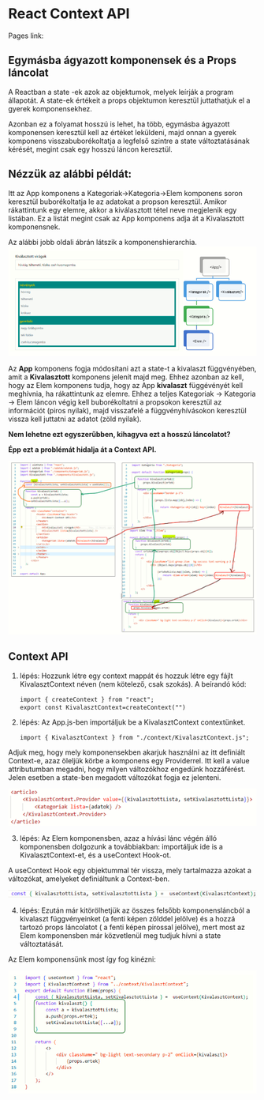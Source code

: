 # React Context API

Pages link:

## Egymásba ágyazott komponensek és a Props láncolat

A Reactban a state -ek azok az objektumok, melyek leírják a program állapotát. A state-ek értékeit a props objektumon keresztül juttathatjuk el a gyerek komponensekhez.

Azonban ez a folyamat hosszú is lehet, ha több, egymásba ágyazott komponensen keresztül kell az értéket leküldeni, majd onnan a gyerek komponens visszabuborékoltatja a legfelső szintre a state változtatásának kérését, megint csak egy hosszú láncon keresztül.

## Nézzük az alábbi példát:

Itt az App komponens a Kategoriak->Kategoria->Elem komponens soron keresztül buborékoltatja le az adatokat a propson keresztül. Amikor rákattintunk egy elemre, akkor a kiválasztott tétel neve megjelenik egy listában. Ez a listát megint csak az App komponens adja át a Kivalasztott komponensnek.

Az alábbi jobb oldali ábrán látszik a komponenshierarchia.
<img src="public/kepek/komponenshierarchia.png" alt="komponens hierarchia">

Az <b>App</b> komponens fogja módosítani azt a state-t a kivalaszt függvényében, amit a <b>Kivalasztott</b> komponens jelenít majd meg. Ehhez azonban az kell, hogy az Elem komponens tudja, hogy az App <b>kivalaszt</b> függévényét kell meghívnia, ha rákattintunk az elemre. Ehhez a teljes Kategoriak -> Kategoria -> Elem láncon végig kell buborékoltatni a propsokon keresztül az információt (piros nyilak), majd visszafelé a függvényhívásokon keresztül vissza kell juttatni az adatot (zöld nyilak).

<b>Nem lehetne ezt egyszerűbben, kihagyva ezt a hosszú láncolatot? </b>

<b>Épp ezt a problémát hidalja át a Context API. </b>

<img src="public/kepek/props_state.PNG" alt="propsok és statek buborékoltatása">

## Context API

1.	lépés: Hozzunk létre egy context mappát és hozzuk létre egy fájlt KivalasztContext néven  (nem kötelező, csak szokás).  A beírandó kód:
       
        import { createContext } from "react";
        export const KivalasztContext=createContext("")

2.	lépés: Az App.js-ben importáljuk be a KivalasztContext contextünket.

        import { KivalasztContext } from "./context/KivalasztContext.js";

Adjuk meg, hogy mely komponensekben akarjuk használni az itt definiált Context-e, azaz öleljük körbe a komponens egy Providerrel.
Itt kell a value attributumban megadni, hogy milyen változókhoz engedünk hozzáférést. Jelen esetben a  state-ben megadott változókat fogja ez jelenteni.

<img src="public/kepek/provider.png" alt="provider">
 
3.	lépés: Az Elem komponensben, azaz a hívási lánc végén álló komponensben dolgozunk a továbbiakban:  importáljuk ide is a KivalasztContext-et, és a useContext Hook-ot.

A useContext Hook egy objektummal tér vissza, mely tartalmazza azokat a változókat, amelyeket definiáltunk a Context-ben.

<img src="public/kepek/useContext.png" alt="provider">
 
4.	lépés: Ezután már kitörölhetjük az összes felsőbb komponensláncból  a kivalaszt függvényeinket (a fenti képen zölddel jelölve) és a hozzá tartozó props láncolatot ( a fenti képen pirossal jelölve), mert most az Elem komponensben már közvetlenül meg tudjuk hívni a state változtatását.

Az Elem komponensünk most így fog kinézni:

<img src="public/kepek/Elem_koponens_context.PNG" alt="provider">
